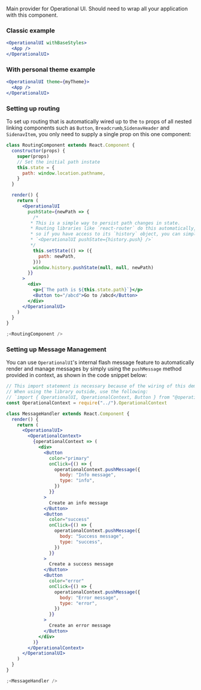 Main provider for Operational UI. Should need to wrap all your application with this component.

### Classic example

```jsx static
<OperationalUI withBaseStyles>
  <App />
</OperationalUI>
```

### With personal theme example

```jsx static
<OperationalUI theme={myTheme}>
  <App />
</OperationalUI>
```

### Setting up routing

To set up routing that is automatically wired up to the `to` props of all nested linking components such as `Button`, `Breadcrumb`,`SidenavHeader` and `SidenavItem`, you only need to supply a single prop on this one component:

```jsx
class RoutingComponent extends React.Component {
  constructor(props) {
    super(props)
    // Set the initial path instate
    this.state = {
      path: window.location.pathname,
    }
  }

  render() {
    return (
      <OperationalUI
        pushState={newPath => {
          /*
         * This is a simple way to persist path changes in state.
         * Routing libraries like `react-router` do this automatically,
         * so if you have access to its `history` object, you can simply do
         * `<OperationalUI pushState={history.push} />`
         */
          this.setState(() => ({
            path: newPath,
          }))
          window.history.pushState(null, null, newPath)
        }}
      >
        <div>
          <p>{`The path is ${this.state.path}`}</p>
          <Button to="/abcd">Go to /abcd</Button>
        </div>
      </OperationalUI>
    )
  }
}

;<RoutingComponent />
```

### Setting up Message Management

You can use `OperationalUI`'s internal flash message feature to automatically render and manage messages by simply using the `pushMessage` method provided in context, as shown in the code snippet below:

```jsx
// This import statement is necessary because of the wiring of this demo website.
// When using the library outside, use the following:
// `import { OperationalUI, OperationalContext, Button } from "@operational/components"`
const OperationalContext = require("../").OperationalContext

class MessageHandler extends React.Component {
  render() {
    return (
      <OperationalUI>
        <OperationalContext>
          {operationalContext => (
            <div>
              <Button
                color="primary"
                onClick={() => {
                  operationalContext.pushMessage({
                    body: "Info message",
                    type: "info",
                  })
                }}
              >
                Create an info message
              </Button>
              <Button
                color="success"
                onClick={() => {
                  operationalContext.pushMessage({
                    body: "Success message",
                    type: "success",
                  })
                }}
              >
                Create a success message
              </Button>
              <Button
                color="error"
                onClick={() => {
                  operationalContext.pushMessage({
                    body: "Error message",
                    type: "error",
                  })
                }}
              >
                Create an error message
              </Button>
            </div>
          )}
        </OperationalContext>
      </OperationalUI>
    )
  }
}

;<MessageHandler />
```
